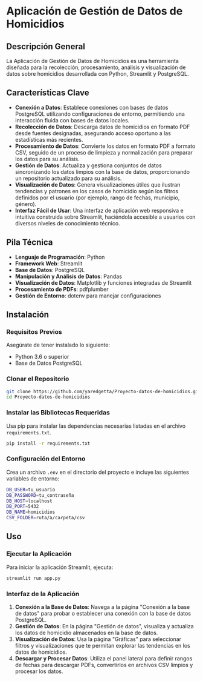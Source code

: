 # Aplicación de Gestión de Datos de Homicidios

## Descripción General

La Aplicación de Gestión de Datos de Homicidios es una herramienta diseñada para la recolección, procesamiento, análisis y visualización de datos sobre homicidios desarrollada con Python, Streamlit y PostgreSQL. 

## Características Clave

- **Conexión a Datos**: Establece conexiones con bases de datos PostgreSQL utilizando configuraciones de entorno, permitiendo una interacción fluida con bases de datos locales.
- **Recolección de Datos**: Descarga datos de homicidios en formato PDF desde fuentes designadas, asegurando acceso oportuno a las estadísticas más recientes.
- **Procesamiento de Datos**: Convierte los datos en formato PDF a formato CSV, seguido de un proceso de limpieza y normalización para preparar los datos para su análisis.
- **Gestión de Datos**: Actualiza y gestiona conjuntos de datos sincronizando los datos limpios con la base de datos, proporcionando un repositorio actualizado para su análisis.
- **Visualización de Datos**: Genera visualizaciones útiles que ilustran tendencias y patrones en los casos de homicidio según los filtros definidos por el usuario (por ejemplo, rango de fechas, municipio, género).
- **Interfaz Fácil de Usar**: Una interfaz de aplicación web responsiva e intuitiva construida sobre Streamlit, haciéndola accesible a usuarios con diversos niveles de conocimiento técnico.

## Pila Técnica

- **Lenguaje de Programación**: Python
- **Framework Web**: Streamlit
- **Base de Datos**: PostgreSQL
- **Manipulación y Análisis de Datos**: Pandas
- **Visualización de Datos**: Matplotlib y funciones integradas de Streamlit
- **Procesamiento de PDFs**: pdfplumber
- **Gestión de Entorno**: dotenv para manejar configuraciones

## Instalación

### Requisitos Previos

Asegúrate de tener instalado lo siguiente:

- Python 3.6 o superior
- Base de Datos PostgreSQL

### Clonar el Repositorio

```bash
git clone https://github.com/yaredgetta/Proyecto-datos-de-homicidios.git
cd Proyecto-datos-de-homicidios
```

### Instalar las Bibliotecas Requeridas

Usa pip para instalar las dependencias necesarias listadas en el archivo `requirements.txt`.

```bash
pip install -r requirements.txt
```

### Configuración del Entorno

Crea un archivo `.env` en el directorio del proyecto e incluye las siguientes variables de entorno:

```bash
DB_USER=tu_usuario
DB_PASSWORD=tu_contraseña
DB_HOST=localhost
DB_PORT=5432
DB_NAME=homicidios
CSV_FOLDER=ruta/a/carpeta/csv
```

## Uso

### Ejecutar la Aplicación

Para iniciar la aplicación Streamlit, ejecuta:

```bash
streamlit run app.py
```

### Interfaz de la Aplicación

1. **Conexión a la Base de Datos**: Navega a la página "Conexión a la base de datos" para probar o establecer una conexión con la base de datos PostgreSQL.
2. **Gestión de Datos**: En la página "Gestión de datos", visualiza y actualiza los datos de homicidio almacenados en la base de datos.
3. **Visualización de Datos**: Usa la página "Gráficas" para seleccionar filtros y visualizaciones que te permitan explorar las tendencias en los datos de homicidios.
4. **Descargar y Procesar Datos**: Utiliza el panel lateral para definir rangos de fechas para descargar PDFs, convertirlos en archivos CSV limpios y procesar los datos.
